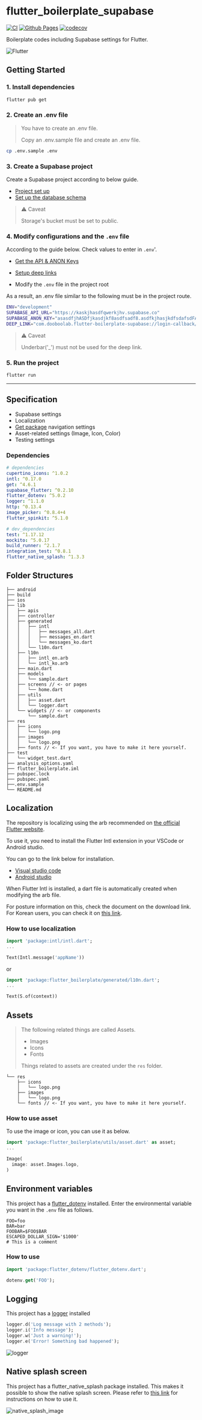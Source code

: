 # flutter_boilerplate_supabase

[![CI](https://github.com/flutter-seoul/flutter_boilerplate_supabase/actions/workflows/ci.yml/badge.svg)](https://github.com/flutter-seoul/flutter_boilerplate_supabase/actions/workflows/ci.yml)
[![Github Pages](https://github.com/flutter-seoul/flutter_boilerplate_supabase/actions/workflows/pages.yml/badge.svg)](https://github.com/flutter-seoul_supabase/flutter_boilerplate/actions/workflows/pages.yml)
[![codecov](https://codecov.io/gh/flutter-seoul/flutter_boilerplate_supabase/branch/main/graph/badge.svg?token=MR48LEE9RW)](https://codecov.io/gh/flutter-seoul/flutter_boilerplate_supabase)

Boilerplate codes including Supabase settings for Flutter.

![Flutter](https://res.cloudinary.com/practicaldev/image/fetch/s--Y97NN_wk--/c_imagga_scale,f_auto,fl_progressive,h_420,q_auto,w_1000/https://dev-to-uploads.s3.amazonaws.com/uploads/articles/ilxgukpk5uq6shritm1h.png)

## Getting Started

### 1. Install dependencies

```bash
flutter pub get
```

### 2. Create an .env file

> You have to create an .env file.
>
> Copy an .env.sample file and create an .env file.

```bash
cp .env.sample .env
```

### 3. Create a Supabase project

Create a Supabase project according to below guide.

- [Project set up](https://supabase.com/docs/guides/with-flutter#project-set-up)
- [Set up the database schema](https://supabase.com/docs/guides/with-flutter#set-up-the-database-schema)

> ⚠️ Caveat
>
> Storage's bucket must be set to public.

### 4. Modify configurations and the `.env` file

According to the guide below.
Check values to enter in `.env`'.

- [Get the API & ANON Keys](https://supabase.com/docs/guides/with-flutter#get-the-api-keys)

- [Setup deep links](https://supabase.com/docs/guides/with-flutter#setup-deep-links)

- Modify the `.env` file in the project root

As a result, an .env file similar to the following must be in the project route.

```bash
ENV="development"
SUPABASE_API_URL="https://kaskjhasdfqwerkjhv.supabase.co"
SUPABASE_ANON_KEY="asasdfjhASDfjkasdjkf8asdfsadf8.asdfkjhasjkdfsdafsdFASDFasdfasdflasdAFSDF9.kjahsdf123124kjhasdf66kjhasdkfjhasASDsdkj"
DEEP_LINK="com.dooboolab.flutter-boilerplate-supabase://login-callback/"
```

> ⚠️ Caveat
>
> Underbar('\_') must not be used for the deep link.

### 5. Run the project

```bash
flutter run
```

---

## Specification

- Supabase settings
- Localization
- [Get package](https://pub.dev/packages/get) navigation settings
- Asset-related settings (Image, Icon, Color)
- Testing settings

### Dependencies

```yaml
# dependencies
cupertino_icons: ^1.0.2
intl: ^0.17.0
get: ^4.6.1
supabase_flutter: ^0.2.10
flutter_dotenv: ^5.0.2
logger: ^1.1.0
http: ^0.13.4
image_picker: ^0.8.4+4
flutter_spinkit: ^5.1.0

# dev_dependencies
test: ^1.17.12
mockito: ^5.0.17
build_runner: ^2.1.7
integration_test: ^0.8.1
flutter_native_splash: ^1.3.3
```

## Folder Structures

```text
├── android
├── build
├── ios
├── lib
│   ├── apis
│   ├── controller
│   ├── generated
│   │   ├── intl
│   │   │   ├── messages_all.dart
│   │   │   ├── messages_en.dart
│   │   │   └── messages_ko.dart
│   │   └── l10n.dart
│   ├── l10n
│   │   ├── intl_en.arb
│   │   └── intl_ko.arb
│   ├── main.dart
│   ├── models
│   │   └── sample.dart
│   ├── screens // <- or pages
│   │   └── home.dart
│   ├── utils
│   │   ├── asset.dart
│   │   └── logger.dart
│   └── widgets // <- or components
│       └── sample.dart
├── res
│   ├── icons
│   │   └── logo.png
│   ├── images
│   │   └── logo.png
│   ├── fonts // <- If you want, you have to make it here yourself.
├── test
│   └── widget_test.dart
├── analysis_options.yaml
├── flutter_boilerplate.iml
├── pubspec.lock
├── pubspec.yaml
├──.env.sample
└── README.md
```

## Localization

The repository is localizing using the arb recommended on [the official Flutter website](https://docs.flutter.dev/development/accessibility-and-localization/internationalization).

To use it, you need to install the Flutter Intl extension in your VSCode or Android studio.

You can go to the link below for installation.

- [Visual studio code](https://marketplace.visualstudio.com/items?itemName=localizely.flutter-intl)
- [Android studio](https://plugins.jetbrains.com/plugin/13666-flutter-intl)

When Flutter Intl is installed, a dart file is automatically created when modifying the arb file.

For posture information on this, check the document on the download link.
For Korean users, you can check it on [this link](https://medium.com/flutter-seoul/flutter-localizations-%EC%99%84%EC%A0%84-%EC%A0%95%EB%B3%B5-%ED%95%98%EA%B8%B0-8fa5f50a3fd2).

### How to use localization

```dart
import 'package:intl/intl.dart';
...

Text(Intl.message('appName'))
```

or

```dart
import 'package:flutter_boilerplate/generated/l10n.dart';
...

Text(S.of(context))
```

## Assets

> The following related things are called Assets.
>
> - Images
> - Icons
> - Fonts
>
> Things related to assets are created under the `res` folder.

```text
└── res
    ├── icons
    │   └── logo.png
    ├── images
    │   └── logo.png
    └── fonts // <- If you want, you have to make it here yourself.
```

### How to use asset

To use the image or icon, you can use it as below.

```dart
import 'package:flutter_boilerplate/utils/asset.dart' as asset;
...

Image(
  image: asset.Images.logo,
)
```

## Environment variables

This project has a [flutter_dotenv](https://pub.dev/packages/flutter_dotenv) installed.
Enter the environmental variable you want in the `.env` file as follows.

```text
FOO=foo
BAR=bar
FOOBAR=$FOO$BAR
ESCAPED_DOLLAR_SIGN='$1000'
# This is a comment
```

### How to use

```dart
import 'package:flutter_dotenv/flutter_dotenv.dart';

dotenv.get('FOO');

```

## Logging

This project has a [logger](https://pub.dev/packages/flutter_dotenv) installed

```dart
logger.d('Log message with 2 methods');
logger.i('Info message');
logger.w('Just a warning!');
logger.e('Error! Something bad happened');
```

![logger](https://raw.githubusercontent.com/leisim/logger/master/art/screenshot.png)

## Native splash screen

This project has a flutter_native_splash package installed.
This makes it possible to show the native splash screen.
Please refer to [this link](https://pub.dev/packages/flutter_native_splash#usage) for instructions on how to use it.

![native_splash_image](https://raw.githubusercontent.com/jonbhanson/flutter_native_splash/master/splash_demo.gif)

